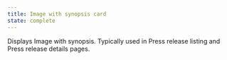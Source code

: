 ```yaml
---
title: Image with synopsis card
state: complete
---
```


Displays Image with synopsis. Typically used in Press release listing and Press release details pages.
